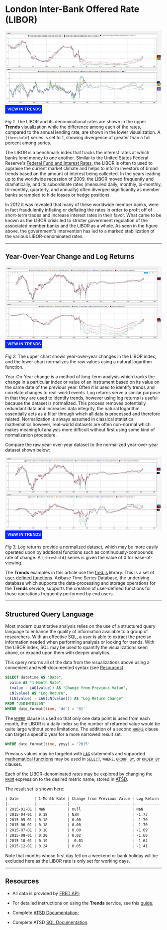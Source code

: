 # London Inter-Bank Offered Rate (LIBOR)

![](images/libor-title.png)
[![](images/button-new.png)](https://trends.axibase.com/8f97e6db#fullscreen)

*Fig 1.* The LIBOR and its denominational rates are shown in the upper **Trends** visualization while the difference among each of the rates, compared to the annual lending rate, are shown in the lower visualization. A `[threshold]` series is set to 1, showing divergence of greater than a full percent among series.

The LIBOR is a benchmark index that tracks the interest rates at which banks lend money to one another. Similar to the United States Federal Reserve's [Federal Fund and Interest Rates](../../Analysis/FedFund_FedInterest/README.md), the LIBOR is often to used to appraise the current market climate and helps to inform investors of broad trends based on the amount of interest being collected. In the years leading up to the worldwide recession of 2009, the LIBOR moved frequently and dramatically, and its subordinate rates (measured daily, monthly, bi-monthly, tri-monthly, quarterly, and annually) often diverged significantly as member banks scrambled to hide losses or hedge positions.

In 2012 it was revealed that many of these worldwide member banks, were in fact fraudulently inflating or deflating the rates in order to profit off of short-term trades and increase interest rates in their favor. What came to be known as the LIBOR crisis led to stricter government regulation of the associated member banks and the LIBOR as a whole. As seen in the figure above, the government's intervention has led to a marked stabilization of the various LIBOR-denominated rates.

---

## Year-Over-Year Change and Log Returns

![](images/yoy-log.png)
[![](images/button-new.png)](https://trends.axibase.com/ea89aea3#fullscreen)

*Fig 2.* The upper chart shows year-over-year changes in the LIBOR index, and the lower chart normalizes the raw values using a natural logarithm function.

Year-On-Year change is a method of long-term analysis which tracks the change in a particular index or value of an instrument based on its value on the same date of the previous year. Often it is used to identify trends and correlate changes to real-world events. Log returns serve a similar purpose in that they are used to identify trends, however using log returns is useful because the dataset is normalized. This process removes potentially redundant data and increases data integrity, the natural logarithm essentially acts as a filter through which all data is processed and therefore related. Normalization is always assumed in classical statistical mathematics however, real-world datasets are often non-normal which makes meaningful analysis more difficult without first using some kind of normalization procedure.

Compare the raw year-over-year dataset to the normalized year-over-year dataset shown below:

![](images/yoy-yoyn.png)
[![](images/button-new.png)](https://trends.axibase.com/a400eabf#fullscreen)

*Fig 3.* Log returns provide a normalized dataset, which may be more easily operated upon by addtional functions such as continuously-compounds rate of change. A `[threshold]` series is given the value of 0 for ease-of-viewing.

The **Trends** examples in this article use the [fred.js](https://github.com/axibase/atsd-use-cases/blob/master/how-to/shared/trends.md#fred-library) library. This is a set of [user-defined functions](https://github.com/axibase/atsd-use-cases/blob/master/how-to/shared/trends.md#user-defined-functions). Axibase Time Series Database, the underlying database which supports the data-processing and storage operations for the **Trends** service, supports the creation of user-defined functions for those operations frequently performed by end users.

---

## Structured Query Language

Most modern quantitative analysis relies on the use of a structured query language to enhance the quality of information available to a group of researchers. With an effective SQL, a user is able to extract the precise information needed when performing analysis or looking for trends. With the LIBOR index, SQL may be used to quantify the visualizations seen above, or expand upon them with deeper analytics.

This query returns all of the data from the visualizations above using a convenient and well-documented syntax (see [Resources](#resources)):

```sql
SELECT datetime AS "Date",
  value AS "1-Month Rate",
  (value - LAG(value)) AS "Change from Previous Value",
  LN(value) AS "Log Return",
  (LN(value) - LAG(LN(value))) AS "Log Return Change"
FROM "USD1MTD156N"
WHERE date_format(time, 'dd') = '01'
```

The [`WHERE`](https://axibase.com/docs/atsd/sql/#where-clause) clause is used so that only one data point is used from each month, the LIBOR is a daily index so the number of returned value would be quite large without some limitations. The addition of a second [`WHERE`](https://axibase.com/docs/atsd/sql/#where-clause) clause can target a specific year for a more narrowed result set.

```sql
WHERE date_format(time, yyyy) = '2015'
```

Previous values may be targeted with [`LAG`](https://axibase.com/docs/atsd/sql/#lag) statements and supported [mathematical functions](https://axibase.com/docs/atsd/sql/#mathematical-functions) may be used in [`SELECT`](https://axibase.com/docs/atsd/sql/#select-expression), `WHERE`, [`GROUP BY`](https://axibase.com/docs/atsd/sql/#group-by-columns), or [`ORDER BY`](https://axibase.com/docs/atsd/sql/#ordering) clauses.

Each of the LIBOR-denominated rates may be explored by changing the [`FROM`](https://axibase.com/docs/atsd/sql/#select-expression) expression to the desired metric name, stored in [ATSD](https://axibase.com/products/axibase-time-series-database/).

The result set is shown here:

```txt
| Date       | 1-Month Rate | Change from Previous Value | Log Return | Log Return Change |
|------------|--------------|----------------------------|------------|-------------------|
| 2015-01-01 | NaN          | null                       | NaN        | null              |
| 2015-04-01 | 0.18         | NaN                        | -1.73      | NaN               |
| 2015-05-01 | 0.18         | 0.00                       | -1.70      | 0.03              |
| 2015-06-01 | 0.18         | 0.00                       | -1.70      | 0.00              |
| 2015-07-01 | 0.18         | 0.00                       | -1.69      | 0.01              |
| 2015-09-01 | 0.20         | 0.02                       | -1.60      | 0.08              |
| 2015-10-01 | 0.19         | -0.01                      | -1.64      | -0.04             |
| 2015-12-01 | 0.24         | 0.05                       | -1.41      | 0.23              |
```

Note that months whose first day fell on a weekend or bank holiday will be excluded here as the LIBOR rate is only set for working days.

---

## Resources

* All data is provided by [FRED API](https://fred.stlouisfed.org/);

* For detailed instructions on using the **Trends** service, see this [guide](https://github.com/axibase/atsd-use-cases/blob/master/how-to/shared/trends.md#using-trends);

* Complete [ATSD Documentation](https://axibase.com/docs/atsd/);

* Complete ATSD [SQL Documentation](https://axibase.com/docs/atsd/sql/).
